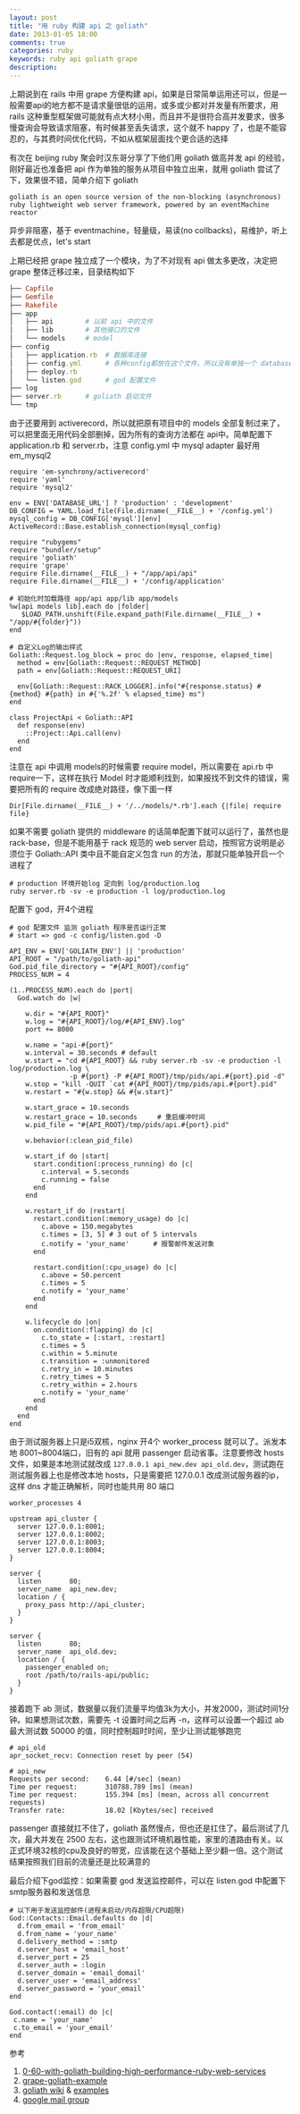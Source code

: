 ```yaml
---
layout: post
title: "用 ruby 构建 api 之 goliath"
date: 2013-01-05 18:00
comments: true
categories: ruby
keywords: ruby api goliath grape
description: 
---
```

上期说到在 rails 中用 grape 方便构建 api，如果是日常简单运用还可以，但是一般需要api的地方都不是请求量很低的运用，或多或少都对并发量有所要求，用 rails 这种重型框架做可能就有点大材小用，而且并不是很符合高并发要求，很多慢查询会导致请求阻塞，有时候甚至丢失请求，这个就不 happy 了，也是不能容忍的，与其费时间优化代码，不如从框架层面找个更合适的选择

<!--more-->

有次在 beijing ruby 聚会时汉东哥分享了下他们用 goliath 做高并发 api 的经验，刚好最近也准备把 api 作为单独的服务从项目中独立出来，就用 goliath 尝试了下，效果很不错，简单介绍下 goliath

`goliath is an open source version of the non-blocking (asynchronous) ruby lightweight web server framework, powered by an eventMachine reactor`

异步非阻塞，基于 eventmachine，轻量级，易读(no collbacks)，易维护，听上去都是优点，let's start

上期已经把 grape 独立成了一个模块，为了不对现有 api 做太多更改，决定把 grape 整体迁移过来，目录结构如下

```ruby
├── Capfile
├── Gemfile
├── Rakefile
├── app
│   ├── api        # 以前 api 中的文件
│   ├── lib        # 其他接口的文件
│   └── models     # model
├── config
│   ├── application.rb  # 数据库连接
│   ├── config.yml      # 各种config都放在这个文件，所以没有单独一个 database.yml
│   ├── deploy.rb
│   └── listen.god      # god 配置文件
├── log
├── server.rb      # goliath 启动文件
└── tmp
```

由于还要用到 activerecord，所以就把原有项目中的 models 全部复制过来了，可以把里面无用代码全部删掉，因为所有的查询方法都在 api中。简单配置下 application.rb 和 server.rb，注意 config.yml 中 mysql adapter 最好用 em_mysql2

```
require 'em-synchrony/activerecord'
require 'yaml'
require 'mysql2'

env = ENV['DATABASE_URL'] ? 'production' : 'development'
DB_CONFIG = YAML.load_file(File.dirname(__FILE__) + '/config.yml')
mysql_config = DB_CONFIG['mysql'][env]
ActiveRecord::Base.establish_connection(mysql_config)
```

```
require "rubygems"
require "bundler/setup"
require 'goliath'
require 'grape'
require File.dirname(__FILE__) + "/app/api/api"
require File.dirname(__FILE__) + '/config/application'

# 初始化时加载路径 app/api app/lib app/models
%w[api models lib].each do |folder|
   $LOAD_PATH.unshift(File.expand_path(File.dirname(__FILE__) + "/app/#{folder}"))
end

# 自定义Log的输出样式
Goliath::Request.log_block = proc do |env, response, elapsed_time|
  method = env[Goliath::Request::REQUEST_METHOD]
  path = env[Goliath::Request::REQUEST_URI]

  env[Goliath::Request::RACK_LOGGER].info("#{response.status} #{method} #{path} in #{'%.2f' % elapsed_time} ms")
end

class ProjectApi < Goliath::API
  def response(env)
    ::Project::Api.call(env)
  end
end
```

注意在 api 中调用 models的时候需要 require model，所以需要在 api.rb 中require一下，这样在执行 Model 时才能顺利找到，如果报找不到文件的错误，需要把所有的 require 改成绝对路径，像下面一样

```
Dir[File.dirname(__FILE__) + '/../models/*.rb'].each {|file| require file}
```

如果不需要 goliath 提供的 middleware 的话简单配置下就可以运行了，虽然也是 rack-base，但是不能用基于 rack 规范的 web server 启动，按照官方说明是必须位于 Goliath::API 类中且不能自定义包含 run 的方法，那就只能单独开启一个进程了

```
# production 环境开始log 定向到 log/production.log
ruby server.rb -sv -e production -l log/production.log
```

配置下 god，开4个进程

```
# god 配置文件 监测 goliath 程序是否运行正常
# start => god -c config/listen.god -D

API_ENV = ENV['GOLIATH_ENV'] || 'production'
API_ROOT = "/path/to/goliath-api"
God.pid_file_directory = "#{API_ROOT}/config"
PROCESS_NUM = 4

(1..PROCESS_NUM).each do |port|
  God.watch do |w|

    w.dir = "#{API_ROOT}"
    w.log = "#{API_ROOT}/log/#{API_ENV}.log"
    port += 8000

    w.name = "api-#{port}"
    w.interval = 30.seconds # default
    w.start = "cd #{API_ROOT} && ruby server.rb -sv -e production -l log/production.log \
               -p #{port} -P #{API_ROOT}/tmp/pids/api.#{port}.pid -d"
    w.stop = "kill -QUIT `cat #{API_ROOT}/tmp/pids/api.#{port}.pid"
    w.restart = "#{w.stop} && #{w.start}"

    w.start_grace = 10.seconds
    w.restart_grace = 10.seconds     # 重启缓冲时间
    w.pid_file = "#{API_ROOT}/tmp/pids/api.#{port}.pid"

    w.behavior(:clean_pid_file)

    w.start_if do |start|
      start.condition(:process_running) do |c|
        c.interval = 5.seconds
        c.running = false
      end
    end

    w.restart_if do |restart|
      restart.condition(:memory_usage) do |c|
        c.above = 150.megabytes
        c.times = [3, 5] # 3 out of 5 intervals
        c.notify = 'your_name'      # 报警邮件发送对象
      end

      restart.condition(:cpu_usage) do |c|
        c.above = 50.percent
        c.times = 5
        c.notify = 'your_name'
      end
    end

    w.lifecycle do |on|
      on.condition(:flapping) do |c|
        c.to_state = [:start, :restart]
        c.times = 5
        c.within = 5.minute
        c.transition = :unmonitored
        c.retry_in = 10.minutes
        c.retry_times = 5
        c.retry_within = 2.hours
        c.notify = 'your_name'
      end
    end
  end
end
```

由于测试服务器上只是i5双核，nginx 开4个 worker_process 就可以了。派发本地 8001~8004端口，旧有的 api 就用 passenger 启动省事。注意要修改 hosts 文件，如果是本地测试就改成 `127.0.0.1 api_new.dev api_old.dev`，测试跑在测试服务器上也是修改本地 hosts，只是需要把 127.0.0.1 改成测试服务器的ip，这样 dns 才能正确解析，同时也能共用 80 端口

```
worker_processes 4

upstream api_cluster {
  server 127.0.0.1:8001;
  server 127.0.0.1:8002;
  server 127.0.0.1:8003;
  server 127.0.0.1:8004;
}

server {
  listen       80;
  server_name  api_new.dev;
  location / {
    proxy_pass http://api_cluster;
  }
}

server {
  listen       80;
  server_name  api_old.dev;
  location / {
    passenger_enabled on;
    root /path/to/rails-api/public;
  }
}
```

接着跑下 ab 测试，数据量以我们流量平均值3k为大小，并发2000，测试时间1分钟。如果想测试次数，需要先 -t 设置时间之后再 -n，这样可以设置一个超过 ab 最大测试数 50000 的值，同时控制超时时间，至少让测试能够跑完

```
# api_old
apr_socket_recv: Connection reset by peer (54)

# api_new
Requests per second:    6.44 [#/sec] (mean)
Time per request:       310788.789 [ms] (mean)
Time per request:       155.394 [ms] (mean, across all concurrent requests)
Transfer rate:          18.02 [Kbytes/sec] received

```

passenger 直接就扛不住了，goliath 虽然慢点，但也还是扛住了。最后测试了几次，最大并发在 2500 左右，这也跟测试环境机器性能，家里的渣路由有关。以正式环境32核的cpu及良好的带宽，应该能在这个基础上至少翻一倍。这个测试结果按照我们目前的流量还是比较满意的

最后介绍下god监控：如果需要 god 发送监控邮件，可以在 listen.god 中配置下smtp服务器和发送信息

```
# 以下用于发送监控邮件(进程未启动/内存超限/CPU超限)
God::Contacts::Email.defaults do |d|
  d.from_email = 'from_email'
  d.from_name = 'your_name'
  d.delivery_method = :smtp
  d.server_host = 'email_host'
  d.server_port = 25
  d.server_auth = :login
  d.server_domain = 'email_domail'
  d.server_user = 'email_address'
  d.server_password = 'your_email'
end

God.contact(:email) do |c|
 c.name = 'your_name'
 c.to_email = 'your_email'
end
```

参考

1. [0-60-with-goliath-building-high-performance-ruby-web-services](http://confreaks.com/videos/653-gogaruco2011-0-60-with-goliath-building-high-performance-ruby-web-services)
2. [grape-goliath-example](https://github.com/djones/grape-goliath-example)
3. [goliath wiki](https://github.com/postrank-labs/goliath/wiki) & [examples](https://github.com/postrank-labs/goliath/tree/master/examples)
4. [google mail group](https://groups.google.com/forum/?fromgroups#!forum/goliath-io)
